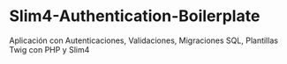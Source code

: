 # Slim4-Authentication-Boilerplate
Aplicación con Autenticaciones, Validaciones, Migraciones SQL, Plantillas Twig con PHP y Slim4
